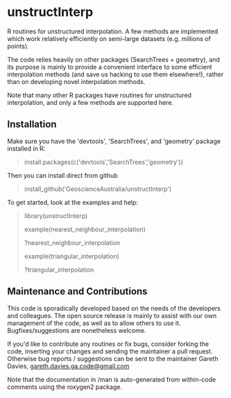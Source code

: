 unstructInterp
==============

R routines for unstructured interpolation. A few methods are implemented which
work relatively efficiently on semi-large datasets (e.g. millions of points).

The code relies heavily on other packages (SearchTrees + geometry), and its
purpose is mainly to provide a convenient interface to some efficient interpolation
methods (and save us hacking to use them elsewhere!), rather than on developing
novel interpolation methods.

Note that many other R packages have routines for unstructured interpolation,
and only a few methods are supported here. 

Installation
------------
Make sure you have the 'devtools', 'SearchTrees', and 'geometry' package installed in R:
>    install.packages(c('devtools','SearchTrees','geometry'))

Then you can install direct from github

>    install_github('GeoscienceAustralia/unstructInterp')

To get started, look at the examples and help:

> library(unstructInterp)
>
> example(nearest_neighbour_interpolation)
>
> ?nearest_neighbour_interpolation
>
> example(triangular_interpolation)
>
> ?triangular_interpolation

Maintenance and Contributions
-----------------------------

This code is sporadically developed based on the needs of the developers and
colleagues. The open source release is mainly to assist with our own management
of the code, as well as to allow others to use it. Bugfixes/suggestions are
nonetheless welcome. 

If you'd like to contribute any routines or fix bugs, consider forking the
code, inserting your changes and sending the maintainer a pull request.
Otherwise bug reports / suggestions can be sent to the maintainer Gareth
Davies, gareth.davies.ga.code@gmail.com 

Note that the documentation in /man is auto-generated from within-code comments using the roxygen2 package.

